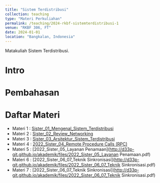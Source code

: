 ```yaml
---
title: "Sistem Terdistribusi"
collection: teaching
type: "Materi Perkuliahan"
permalink: /teaching/2024-rkbf-sistemterdistribusi-1
venue: "RKBF 306, FT"
date: 2024-01-01
location: "Bangkalan, Indonesia"
---
```


Matakuliah Sistem Terdistribusi.

Intro
======

Pembahasan
======

Daftar Materi
======
* Materi 1 : [Sister_01_Mengenal_Sistem_Terdistribusi](http://d33p-git.github.io/akademik/files/2022_Sister_01_Mengenal_Sistem_Terdistribusi.pdf) 
* Materi 2 : [Sister_02_Review_Networking](http://d33p-git.github.io/akademik/files/2022_Sister_02_Review_Networking.pdf)
* Materi 3 : [Sister_03_Arsitektur_Sistem_Terdistribusi](http://d33p-git.github.io/akademik/files/2022_Sister_03_Arsitektur_Sistem_Terdistribusi.pdf)
* Materi 4 : [2022_Sister_04_Remote Procedure Calls (RPC)](http://d33p-git.github.io/akademik/files/2022_Sister_04_Remote_Procedure_Calls_(RPC).pdf)
* Materi 5 : [2022_Sister_05_Layanan Penamaan](http://d33p-git.github.io/akademik/files/2022_Sister_05_Layanan Penamaan.pdf)
* Materi 6 : [2022_Sister_06_07_Teknik Sinkronisasi](http://d33p-git.github.io/akademik/files/2022_Sister_06_07_Teknik Sinkronisasi.pdf)
* Materi 7 : [2022_Sister_06_07_Teknik Sinkronisasi](http://d33p-git.github.io/akademik/files/2022_Sister_06_07_Teknik Sinkronisasi.pdf)